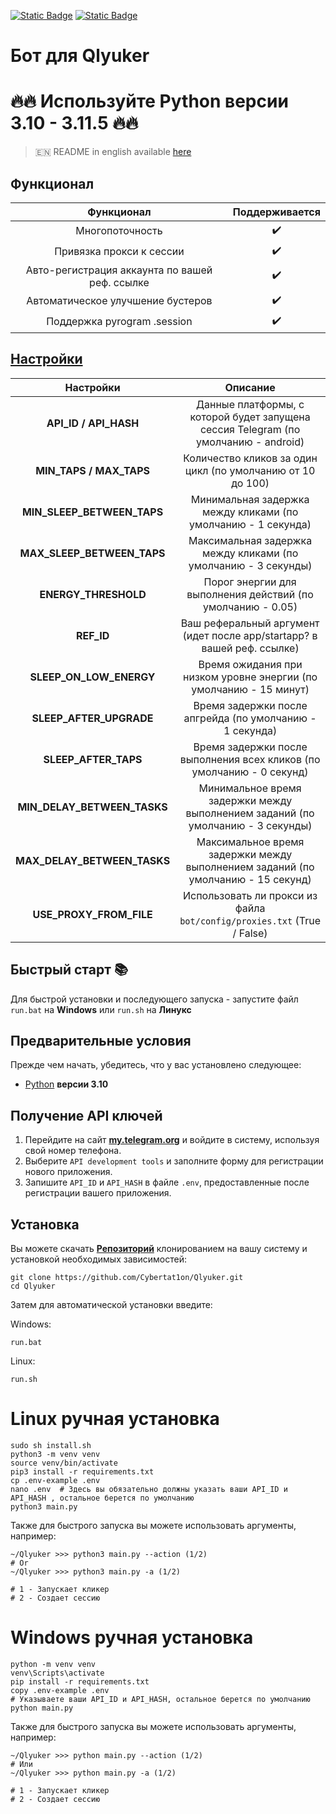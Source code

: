 [![Static Badge](https://img.shields.io/badge/Telegram-Bot%20Link-Link?style=for-the-badge&logo=Telegram&logoColor=white&logoSize=auto&color=blue)](https://t.me/qlyukerbot/start?startapp=bro-1197825376)
[![Static Badge](https://img.shields.io/badge/Telegram-Channel-Link?style=for-the-badge&logo=Telegram&logoColor=white&logoSize=auto&color=blue)](https://t.me/CyberToolz)

# Бот для Qlyuker



# 🔥🔥 Используйте Python версии 3.10 - 3.11.5 🔥🔥

> 🇪🇳 README in english available [here](README-EN)

## Функционал  
|                   Функционал                   | Поддерживается |
|:----------------------------------------------:|:--------------:|
|                Многопоточность                 |       ✔️         | 
|            Привязка прокси к сессии            |       ✔️         | 
| Авто-регистрация аккаунта по вашей реф. ссылке |       ✔️         |
|       Автоматическое улучшение бустеров        |       ✔️         |
|          Поддержка pyrogram .session           |       ✔️         |


## [Настройки](https://github.com/Mffff4/qlyukerbot/blob/main/.env-example/)
|                  Настройки                  |                                                           Описание                                                            |
|:-------------------------------------------:|:-----------------------------------------------------------------------------------------------------------------------------:|
|            **API_ID / API_HASH**            |                      Данные платформы, с которой будет запущена сессия Telegram (по умолчанию - android)                      |
|           **MIN_TAPS / MAX_TAPS**           |                                  Количество кликов за один цикл (по умолчанию от 10 до 100)                                   |
|         **MIN_SLEEP_BETWEEN_TAPS**          |                                 Минимальная задержка между кликами (по умолчанию - 1 секунда)                                 |
|         **MAX_SLEEP_BETWEEN_TAPS**          |                                Максимальная задержка между кликами (по умолчанию - 3 секунды)                                 |
|            **ENERGY_THRESHOLD**             |                                  Порог энергии для выполнения действий (по умолчанию - 0.05)                                  |
|                 **REF_ID**                  |                            Ваш реферальный аргумент (идет после app/startapp? в вашей реф. ссылке)                            |
|           **SLEEP_ON_LOW_ENERGY**           |                              Время ожидания при низком уровне энергии (по умолчанию - 15 минут)                               |
|           **SLEEP_AFTER_UPGRADE**           |                                   Время задержки после апгрейда (по умолчанию - 1 секунда)                                    |
|            **SLEEP_AFTER_TAPS**             |                             Время задержки после выполнения всех кликов (по умолчанию - 0 секунд)                             |
|         **MIN_DELAY_BETWEEN_TASKS**         |                        Минимальное время задержки между выполнением заданий (по умолчанию - 3 секунды)                        |
|         **MAX_DELAY_BETWEEN_TASKS**         |                       Максимальное время задержки между выполнением заданий (по умолчанию - 15 секунд)                        |
|           **USE_PROXY_FROM_FILE**           |                            Использовать ли прокси из файла `bot/config/proxies.txt` (True / False)                            |

## Быстрый старт 📚

Для быстрой установки и последующего запуска - запустите файл `run.bat` на **Windows** или `run.sh` на **Линукс**

## Предварительные условия
Прежде чем начать, убедитесь, что у вас установлено следующее:
- [Python](https://www.python.org/downloads/release/python-3100/) **версии 3.10**

## Получение API ключей
1. Перейдите на сайт [**my.telegram.org**](https://my.telegram.org/auth) и войдите в систему, используя свой номер телефона.
2. Выберите `API development tools` и заполните форму для регистрации нового приложения.
3. Запишите `API_ID` и `API_HASH` в файле `.env`, предоставленные после регистрации вашего приложения.

## Установка
Вы можете скачать [**Репозиторий**](https://github.com/Cybertat1on/Qlyuker) клонированием на вашу систему и установкой необходимых зависимостей:
```shell
git clone https://github.com/Cybertat1on/Qlyuker.git
cd Qlyuker
```

Затем для автоматической установки введите:

Windows:
```shell
run.bat
```

Linux:
```shell
run.sh
```

# Linux ручная установка
```shell
sudo sh install.sh
python3 -m venv venv
source venv/bin/activate
pip3 install -r requirements.txt
cp .env-example .env
nano .env  # Здесь вы обязательно должны указать ваши API_ID и API_HASH , остальное берется по умолчанию
python3 main.py
```

Также для быстрого запуска вы можете использовать аргументы, например:
```shell
~/Qlyuker >>> python3 main.py --action (1/2)
# Or
~/Qlyuker >>> python3 main.py -a (1/2)

# 1 - Запускает кликер
# 2 - Создает сессию
```


# Windows ручная установка
```shell
python -m venv venv
venv\Scripts\activate
pip install -r requirements.txt
copy .env-example .env
# Указываете ваши API_ID и API_HASH, остальное берется по умолчанию
python main.py
```

Также для быстрого запуска вы можете использовать аргументы, например:
```shell
~/Qlyuker >>> python main.py --action (1/2)
# Или
~/Qlyuker >>> python main.py -a (1/2)

# 1 - Запускает кликер
# 2 - Создает сессию
```

